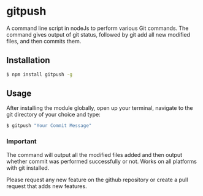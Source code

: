 # gitpush

A command line script in nodeJs to perform various Git commands. The command gives output of git status, followed by git add all new modified files, and then commits them.

## Installation

```sh
$ npm install gitpush -g
```

## Usage

After installing the module globally, open up your terminal, navigate to the git directory of your choice and type:
```sh
$ gitpush "Your Commit Message"
```

### Important

The command will output all the modified files added and then output whether commit was performed successfully or not. Works on all platforms with git installed.

Please request any new feature on the github repository or create a pull request that adds new features.
